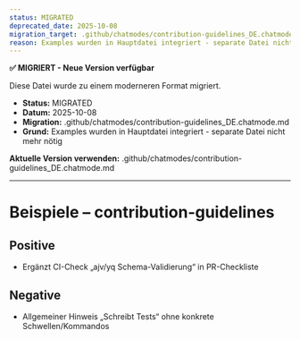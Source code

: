 ```yaml
---
status: MIGRATED
deprecated_date: 2025-10-08
migration_target: .github/chatmodes/contribution-guidelines_DE.chatmode.md
reason: Examples wurden in Hauptdatei integriert - separate Datei nicht mehr nötig
---
```


**✅ MIGRIERT - Neue Version verfügbar**

Diese Datei wurde zu einem moderneren Format migriert.

- **Status:** MIGRATED
- **Datum:** 2025-10-08
- **Migration:** .github/chatmodes/contribution-guidelines_DE.chatmode.md
- **Grund:** Examples wurden in Hauptdatei integriert - separate Datei nicht mehr nötig

**Aktuelle Version verwenden:** .github/chatmodes/contribution-guidelines_DE.chatmode.md

---

# Beispiele – contribution-guidelines

## Positive
- Ergänzt CI-Check „ajv/yq Schema-Validierung“ in PR-Checkliste

## Negative
- Allgemeiner Hinweis „Schreibt Tests“ ohne konkrete Schwellen/Kommandos


